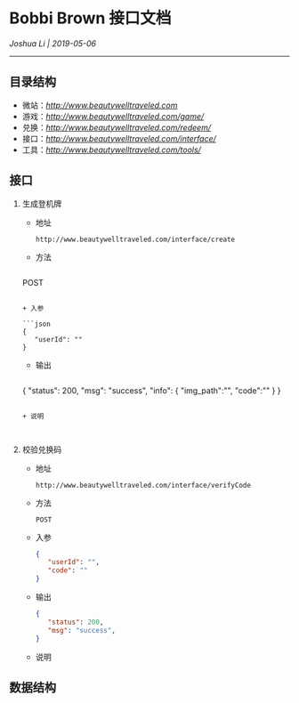 # Bobbi Brown 接口文档

*Joshua Li | 2019-05-06*

----

## 目录结构

+ 微站：*http://www.beautywelltraveled.com*
+ 游戏：*http://www.beautywelltraveled.com/game/*
+ 兑换：*http://www.beautywelltraveled.com/redeem/*
+ 接口：*http://www.beautywelltraveled.com/interface/*
+ 工具：*http://www.beautywelltraveled.com/tools/*



## 接口

1. 生成登机牌

   + 地址

     ```
     http://www.beautywelltraveled.com/interface/create
     ```

   + 方法

     ```
    POST
     ```
   
   + 入参

     ```json
    {
     	"userId": ""
     }
     ```
   
   + 输出

     ```json
    {
     	"status": 200,
   	 	"msg": "success",
     	"info": {
     		"img_path":"",
             "code":""
     	}
     }
     ```

   + 说明

     
   
2. 校验兑换码

   + 地址

     ```
     http://www.beautywelltraveled.com/interface/verifyCode
     ```

   + 方法

     ```
     POST
     ```

   + 入参

     ```json
     {
     	"userId": "",
     	"code": ""
     }
     ```

   + 输出

     ```json
     {
     	"status": 200,
     	"msg": "success",
     }
     ```
   
   + 说明
   
     

## 数据结构

